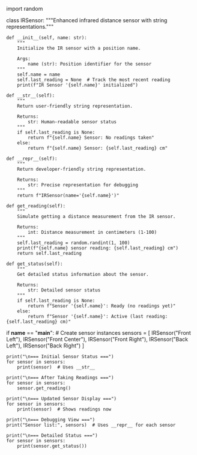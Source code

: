 import random

class IRSensor:
    """Enhanced infrared distance sensor with string representations."""

    def __init__(self, name: str):
        """
        Initialize the IR sensor with a position name.

        Args:
            name (str): Position identifier for the sensor
        """
        self.name = name
        self.last_reading = None  # Track the most recent reading
        print(f"IR Sensor '{self.name}' initialized")

    def __str__(self):
        """
        Return user-friendly string representation.

        Returns:
            str: Human-readable sensor status
        """
        if self.last_reading is None:
            return f"{self.name} Sensor: No readings taken"
        else:
            return f"{self.name} Sensor: {self.last_reading} cm"

    def __repr__(self):
        """
        Return developer-friendly string representation.

        Returns:
            str: Precise representation for debugging
        """
        return f"IRSensor(name='{self.name}')"

    def get_reading(self):
        """
        Simulate getting a distance measurement from the IR sensor.

        Returns:
            int: Distance measurement in centimeters (1-100)
        """
        self.last_reading = random.randint(1, 100)
        print(f"{self.name} sensor reading: {self.last_reading} cm")
        return self.last_reading

    def get_status(self):
        """
        Get detailed status information about the sensor.

        Returns:
            str: Detailed sensor status
        """
        if self.last_reading is None:
            return f"Sensor '{self.name}': Ready (no readings yet)"
        else:
            return f"Sensor '{self.name}': Active (last reading: {self.last_reading} cm)"

if __name__ == "__main__":
    # Create sensor instances
    sensors = [
        IRSensor("Front Left"),
        IRSensor("Front Center"),
        IRSensor("Front Right"),
        IRSensor("Back Left"),
        IRSensor("Back Right")
    ]

    print("\n=== Initial Sensor Status ===")
    for sensor in sensors:
        print(sensor)  # Uses __str__

    print("\n=== After Taking Readings ===")
    for sensor in sensors:
        sensor.get_reading()

    print("\n=== Updated Sensor Display ===")
    for sensor in sensors:
        print(sensor)  # Shows readings now

    print("\n=== Debugging View ===")
    print("Sensor list:", sensors)  # Uses __repr__ for each sensor

    print("\n=== Detailed Status ===")
    for sensor in sensors:
        print(sensor.get_status())
